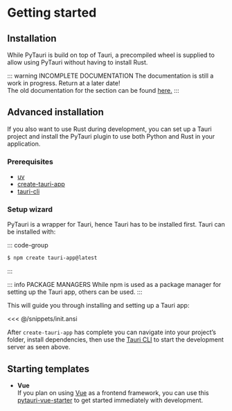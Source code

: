 # Getting started

## Installation

While PyTauri is build on top of Tauri, a precompiled wheel is supplied to allow using PyTauri without having to install
Rust.

::: warning INCOMPLETE DOCUMENTATION
The documentation is still a work in progress. Return at a later date!  
The old documentation for the section can be found [here.](https://pytauri.github.io/pytauri/dev/usage/pytauri-wheel/)
:::

## Advanced installation

If you also want to use Rust during development, you can set up a Tauri project and install the PyTauri plugin to use
both Python and Rust in your application.

### Prerequisites

- [uv](https://docs.astral.sh/uv/)
- [create-tauri-app](https://github.com/tauri-apps/create-tauri-app)
- [tauri-cli](https://v2.tauri.app/reference/cli/)

### Setup wizard

PyTauri is a wrapper for Tauri, hence Tauri has to be installed first. Tauri can be installed with:

::: code-group

```sh [npm]
$ npm create tauri-app@latest
```

:::

::: info PACKAGE MANAGERS
While npm is used as a package manager for setting up the Tauri app, others can be used.
:::

This will guide you through installing and setting up a Tauri app:

<<< @/snippets/init.ansi

After `create-tauri-app` has complete you can navigate into your project’s folder, install dependencies, then use the
[Tauri CLI](https://tauri.app/reference/cli/) to start the development server as seen above.

## Starting templates

- **Vue**  
  If you plan on using [Vue](https://vuejs.org/) as a frontend framework, you can use
  this [pytauri-vue-starter](https://github.com/ISOR3X/pytauri-vue-starter) to get started immediately with development. 


